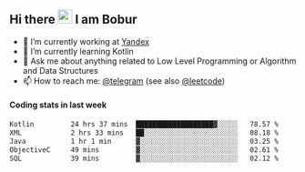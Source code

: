 ## Hi there <img src="https://media.giphy.com/media/hvRJCLFzcasrR4ia7z/giphy.gif" width="25px" height="25px"> I am Bobur

- 💼 I’m currently working at [Yandex](https://yandex.ru/)
- 🌱 I’m currently learning Kotlin
- 💬 Ask me about anything related to Low Level Programming or Algorithm and Data Structures
- 📫 How to reach me: [@telegram](https://t.me/octoant) (see also [@leetcode](https://leetcode.com/octoant/))    

#### Coding stats in last week

<!--START_SECTION:waka-->

```txt
Kotlin         24 hrs 37 mins  ███████████████████▓░░░░░   78.57 %
XML            2 hrs 33 mins   ██░░░░░░░░░░░░░░░░░░░░░░░   08.18 %
Java           1 hr 1 min      ▓░░░░░░░░░░░░░░░░░░░░░░░░   03.25 %
ObjectiveC     49 mins         ▓░░░░░░░░░░░░░░░░░░░░░░░░   02.61 %
SQL            39 mins         ▓░░░░░░░░░░░░░░░░░░░░░░░░   02.12 %
```

<!--END_SECTION:waka-->

